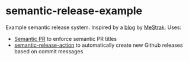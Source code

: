 # semantic-release-example

Example semantic release system. 
Inspired by a [blog](https://devpress.csdn.net/cicd/62eca57d89d9027116a11693.html#devmenu6) by [MeStrak](https://github.com/MeStrak).
Uses:
- [Semantic PR](https://github.com/Ezard/semantic-prs) to enforce semantic PR titles
- [semantic-release-action](https://github.com/cycjimmy/semantic-release-action) to automatically create new Github releases based on commit messages
